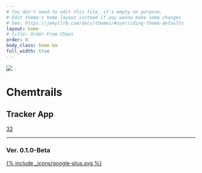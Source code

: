 ```yaml
---
# You don't need to edit this file, it's empty on purpose.
# Edit theme's home layout instead if you wanna make some changes
# See: https://jekyllrb.com/docs/themes/#overriding-theme-defaults
layout: home
# title: Order From Chaos
order: 0
body_class: home bm
full_width: true
---
```


<div id="map"></div>
<!-- <div id="info-box">?</div> -->

<div class="tfm-card">

  <div class="tfm-card-image">
    <a class="tfm-add-icon" href="https://docs.google.com/forms/d/e/1FAIpQLSft4yPbSHeeG6GCopPI2CnIW4s98VqDfB_GH0qtHMW9lpm-xA/viewform?usp=sf_link" target="_blank">
      <div class="tfm-add-icon-inner">
        <span></span>
        <span></span>
      </div>
    </a>
    <img src="/assets/images/tfm-ct-logo-card-x2.png">
  </div>

  <main>
    <h1>Chemtrails</h1>
    <h2>Tracker App</h2>
    <a href="#" class="tfm-counter">32</a>
    <footer>
      <hr>
      <h3>Ver. 0.1.0-Beta</h3>
      <a href="https://docs.google.com/forms/d/e/1FAIpQLSft4yPbSHeeG6GCopPI2CnIW4s98VqDfB_GH0qtHMW9lpm-xA/viewform?usp=sf_link" target="_blank">
        {% include _icons/google-plus.svg %}
      </a>
    </footer>
  </main>

</div>

<!-- <iframe src="https://www.google.com/maps/d/u/0/embed?mid=1DTsHNyGrTwl_wa3cxtdi8NKyCNJXAy0G" width="100%" height="100%"></iframe> -->



